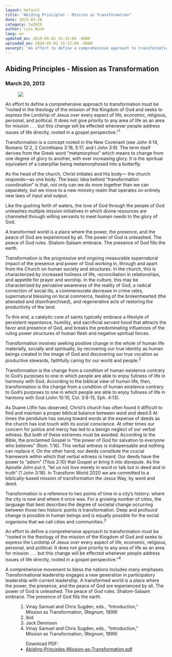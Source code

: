 ```yaml
---
layout: default
title: "Abiding Principles - Mission as Transformation"
date: 2013-03-20
category: tw2020
author: Luis Bush
lang: en
updated_on: 2019-05-01 15:33:04 -8000
uploaded_on: 2019-05-01 15:33:04 -8000
excerpt: "An effort to define a comprehensive approach to transformation must be “rooted in the theology of the mission of the Kingdom of God and seeks to express the Lordship of Jesus over every aspect of life, economic, religious, personal, and political. It does not give priority to any area of life as an area for mission . . . but this change will be effected whenever people address issues of life directly, rooted in a gospel perspective.”"
---
```

<article data-publication-date="{{page.date}}" data-uploaded_on="{{page.uploaded_on}}" data-updated-on="{{page.updated_on}}" data-category="{{page.category}}">
<h1>Abiding Principles - Mission as Transformation</h1>
<h3 id="article-date"><time datetime="2013-03-20">March 20, 2013</time></h3>
<figure class="pic-left">
  <img src="{{ site.baseurl }}/assets/images/2013-03-20/Abiding-Principles.png">
</figure>
<p>An effort to define a comprehensive approach to transformation must be “rooted in the theology of the mission of the Kingdom of God and seeks to express the Lordship of Jesus over every aspect of life, economic, religious, personal, and political. It does not give priority to any area of life as an area for mission . . . but this change will be effected whenever people address issues of life directly, rooted in a gospel perspective.”<sup>1</sup></p>

<p>Transformation is a concept rooted in the New Covenant (see John 4:14, Romans 12:2, 2 Corinthians 3:18, 5:17, and I John 3:9). The term itself derives from the Greek word “metamorphoo” which means to change from one degree of glory to another, with ever increasing glory. It is the spiritual equivalent of a caterpillar being metamorphosed into a butterfly.</p>

<p>As the head of the church, Christ initiates and His body— the church responds—as one body. The basic idea behind “transformation coordination” is that, not only can we do more together than we can separately, but we move to a new ministry realm that operates on entirely new laws of input and output.</p>

<p>Like the gushing forth of waters, the love of God through the people of God unleashes multiple mission initiatives in which divine resources are channeled through willing servants to meet human needs to the glory of God.</p>

<p>A transformed world is a place where the power, the presence, and the peace of God are experienced by all. The power of God is unleashed. The peace of God rules. Shalom-Salaam embrace. The presence of God fills the earth.</p>

<p>Transformation is the progressive and ongoing measurable supernatural impact of the presence and power of God working in, through and apart from the Church on human society and structures. In the church, this is characterized by increased holiness of life, reconciliation in relationships, and appetite for prayer and worship. In the culture, this may be characterized by pervasive awareness of the reality of God, a radical correction of social ills, a commensurate decrease in crime rates, supernatural blessing on local commerce, healing of the brokenhearted (the alienated and disenfranchised), and regenerative acts of restoring the productivity of the land.</p>

<p>To this end, a catalytic core of saints typically embrace a lifestyle of persistent repentance, humility, and sacrificial servant hood that attracts the favor and presence of God, and breaks the predominating influences of the ruling power structures of human flesh and negative spiritual forces.</p>

<p>Transformation involves seeking positive change in the whole of human life materially, socially and spiritually, by recovering our true identity as human beings created in the image of God and discovering our true vocation as productive stewards, faithfully caring for our world and people.<sup>2</sup></p>

<p>Transformation is the change from a condition of human existence contrary to God’s purposes to one in which people are able to enjoy fullness of life in harmony with God. According to the biblical view of human life, then, transformation is the change from a condition of human existence contrary to God’s purposes to one in which people are able to enjoy fullness of life in harmony with God (John 10:10, Col. 3:8-15, Eph. 4:13).</p>

<p>As Duane Litfin has observed, Christ’s church has often found it difficult to find and maintain a proper biblical balance between word and deed.5 At times the pendulum has swung toward words at the expense of deeds as the church has lost touch with its social conscience. At other times our concern for justice and mercy has led to a benign neglect of our verbal witness. But both of these extremes must be avoided. According to the Bible, the proclaimed Gospel is “the power of God for salvation to everyone who believes” (Rom. 1:16). This verbal witness is indispensable and nothing can replace it. On the other hand, our deeds constitute the crucial framework within which that verbal witness is heard. Our deeds have the power to “adorn” (Titus 2:10) that Gospel or bring it into disrepute. As the Apostle John put it, “let us not love merely in word or talk but in deed and in truth” (1 John 3:18). In Transform World 2020 we are committed to a biblically-based mission of transformation the Jesus Way, by word and deed.</p>

<p>Transformation is a reference to two points of time in a city’s history: where the city is now and where it once was. For a growing number of cities, the language that best describes the degree of societal change occurring between those two historic points is transformation. Deep and profound change is possible in human beings and is equally possible for the social organisms that we call cities and communities.<sup>3</sup></p>

<p>An effort to define a comprehensive approach to transformation must be “rooted in the theology of the mission of the Kingdom of God and seeks to express the Lordship of Jesus over every aspect of life, economic, religious, personal, and political. It does not give priority to any area of life as an area for mission . . . but this change will be effected whenever people address issues of life directly, rooted in a gospel perspective.”<sup>4</sup></p>

<p>A comprehensive movement to bless the nations includes many emphases. Transformational leadership engages a new generation in participatory leadership with current leadership. A transformed world is a place where the power, the presence, and the peace of God are experienced by all. The power of God is unleashed. The peace of God rules. Shalom-Salaam embrace. The presence of God fills the earth.</p>

<figure class="resource-links">
  <ol>
    <li>Vinay Samuel and Chris Sugden, eds., “Introduction,” Mission as Transformation, (Regnum, 1999)</li>
    <li>lbid</li>
    <li>Jack Dennison</li>
    <li>Vinay Samuel and Chris Sugden, eds., “Introduction,” Mission as Transformation, (Regnum, 1999)</li>
  </ol>
  <ul>Download PDF:
    <li><a href="{{ site.url }}{{ site.baseurl }}/assets/pdf/2013-03-20/Abiding-Principles-Mission-as-Transformation.pdf">Abiding-Principles-Mission-as-Transformation.pdf</a></li>
  </ul>
</figure>
</article>
